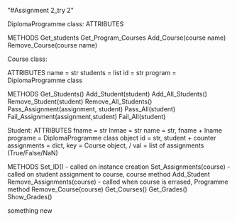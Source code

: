 "#Assignment 2_try 2" 

DiplomaProgramme class:
ATTRIBUTES

METHODS
Get_students
Get_Program_Courses
Add_Course(course name)
Remove_Course(course name)


Course class:

ATTRIBUTES
name = str
students = list
id = str
program = DiplomaProgramme class

METHODS 
Get_Students()
Add_Student(student)
Add_All_Students()
Remove_Student(student)
Remove_All_Students()
Pass_Assignment(assignment, student)
Pass_All(student)
Fail_Assignment(assignment,student)
Fail_All(student)

Student: 
ATTRIBUTES
fname = str
lnmae = str
name = str, fname + lname
programe = DiplomaProgramme class object
id = str, student + counter
assignments = dict, key = Course object, /
val = list of assignments (True/False/NaN)

METHODS
Set_ID() - called on instance creation
Set_Assignments(course) - called on student assignment to course, course method Add_Student
Remove_Assignments(course) - called when course is errased, Programme method Remove_Course(course)
Get_Courses()
Get_Grades()
Show_Grades()

something new
